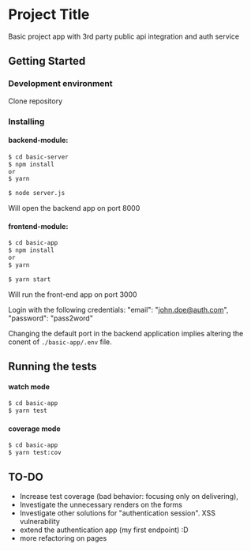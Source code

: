 # Project Title

Basic project app with 3rd party public api integration and auth service

## Getting Started
### Development environment 
Clone repository


### Installing
#### backend-module: 
```sh
$ cd basic-server
$ npm install
or
$ yarn

$ node server.js 
```
Will open the backend app on port 8000

####  frontend-module: 
```sh
$ cd basic-app
$ npm install
or
$ yarn

$ yarn start
```
Will run the front-end app on port 3000

Login with the following credentials:
"email": "john.doe@auth.com",
"password": "pass2word"

Changing the default port in the backend application implies altering the conent of `./basic-app/.env` file.

## Running the tests

#### watch mode
```sh
$ cd basic-app
$ yarn test
```

#### coverage mode
```sh
$ cd basic-app
$ yarn test:cov
```


## TO-DO
- Increase test coverage (bad behavior: focusing only on delivering),
- Investigate the unnecessary renders on the forms
- Investigate other solutions for "authentication session". XSS vulnerability
- extend the authentication app (my first endpoint) :D
- more refactoring on pages
